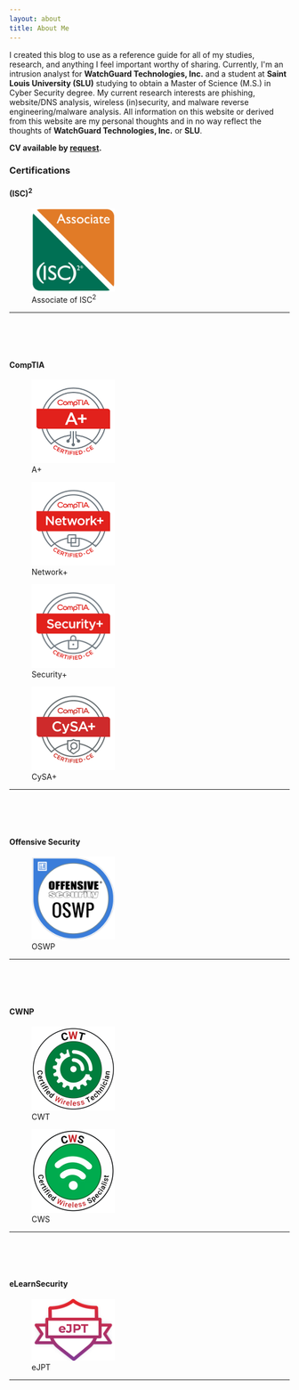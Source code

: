 ```yaml
---
layout: about
title: About Me
---
```


I created this blog to use as a reference guide for all of my studies, research, and anything I feel important worthy of sharing. Currently, I'm an intrusion analyst for **WatchGuard Technologies, Inc.** and a student at **Saint Louis University (SLU)** studying to obtain a Master of Science (M.S.) in Cyber Security degree. My current research interests are phishing, website/DNS analysis, wireless (in)security, and malware reverse engineering/malware analysis. All information on this website or derived from this website are my personal thoughts and in no way reflect the thoughts of **WatchGuard Technologies, Inc.** or **SLU**.

**CV available by [request](/contact/).**

<!--kg-card-end: markdown--><!--kg-card-begin: markdown-->
### Certifications

#### (ISC)<sup>2</sup>
<figure style="width: 150px" class="align-left">
  <img src="/assets/images/certs/isc2_associate.png" alt="">
 <figcaption>Associate of ISC<sup>2</sup></figcaption>
</figure>

---

<br/>
<br/>
<br/>

#### CompTIA

<figure style="width: 150px" class="align-left">
  <img src="/assets/images/certs/A-.png" alt="">
 <figcaption>A+</figcaption>
</figure>
<figure style="width: 150px" class="align-left">
  <img src="/assets/images/certs/Network-.png" alt="">
 <figcaption>Network+</figcaption>
</figure>
<figure style="width: 150px" class="align-left">
  <img src="/assets/images/certs/Security-.png" alt="">
 <figcaption>Security+</figcaption>
</figure>
<figure style="width: 150px" class="align-left">
  <img src="/assets/images/certs/CySA-.png" alt="">
 <figcaption>CySA+</figcaption>
</figure>

---

<br/>
<br/>
<br/>

#### Offensive Security

<figure style="width: 150px" class="align-left">
  <img src="/assets/images/certs/OSWP.png" alt="">
 <figcaption>OSWP</figcaption>
</figure>
 
---

<br/>
<br/>
<br/>
 
#### CWNP

<figure style="width: 150px" class="align-left">
  <img src="/assets/images/certs/cwt.png" alt="">
 <figcaption>CWT</figcaption>
</figure>
<figure style="width: 150px" class="align-left">
  <img src="/assets/images/certs/cws.png" alt="">
 <figcaption>CWS</figcaption>
</figure>

---

<br/>
<br/>
<br/>

#### eLearnSecurity

<figure style="width: 150px" class="align-left">
  <img src="/assets/images/certs/eJPT.png" alt="">
 <figcaption>eJPT</figcaption>
</figure>

---

 <!--kg-card-end: markdown-->

